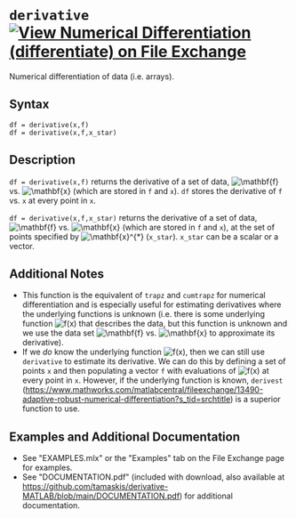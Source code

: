 # `derivative` [![View Numerical Differentiation (differentiate) on File Exchange](https://www.mathworks.com/matlabcentral/images/matlab-file-exchange.svg)](https://www.mathworks.com/matlabcentral/fileexchange/89719-numerical-differentiation-differentiate)

Numerical differentiation of data (i.e. arrays).


## Syntax

`df = derivative(x,f)`\
`df = derivative(x,f,x_star)`


## Description

`df = derivative(x,f)` returns the derivative of a set of data, <img src="https://latex.codecogs.com/svg.latex?\inline&space;\mathbf{f}" title="\mathbf{f}" /> vs. <img src="https://latex.codecogs.com/svg.latex?\inline&space;\mathbf{x}" title="\mathbf{x}" />  (which are stored in `f` and `x`). `df` stores the derivative of `f` vs. `x` at every point in `x`.
            
`df = derivative(x,f,x_star)` returns the derivative of a set of data, <img src="https://latex.codecogs.com/svg.latex?\inline&space;\mathbf{f}" title="\mathbf{f}" /> vs. <img src="https://latex.codecogs.com/svg.latex?\inline&space;\mathbf{x}" title="\mathbf{x}" />  (which are stored in `f` and `x`), at the set of points specified by <img src="https://latex.codecogs.com/svg.latex?\inline&space;\mathbf{x}^{*}" title="\mathbf{x}^{*}" /> (`x_star`). `x_star` can be a scalar or a vector.


## Additional Notes

- This function is the equivalent of `trapz` and `cumtrapz` for numerical differentiation and is especially useful for estimating derivatives where the underlying functions is unknown (i.e. there is some underlying function <img src="https://latex.codecogs.com/svg.latex?\inline&space;f(x)" title="f(x)" /> that describes the data, but this function is unknown and we use the data set <img src="https://latex.codecogs.com/svg.latex?\inline&space;\mathbf{f}" title="\mathbf{f}" /> vs. <img src="https://latex.codecogs.com/svg.latex?\inline&space;\mathbf{x}" title="\mathbf{x}" /> to approximate its derivative).
- If we _do_ know the underlying function <img src="https://latex.codecogs.com/svg.latex?\inline&space;f(x)" title="f(x)" />, then we can still use `derivative` to estimate its derivative. We can do this by defining a set of points `x` and then populating a vector `f` with evaluations of <img src="https://latex.codecogs.com/svg.latex?\inline&space;f(x)" title="f(x)" /> at every point in `x`. However, if the underlying function is known, `derivest` (https://www.mathworks.com/matlabcentral/fileexchange/13490-adaptive-robust-numerical-differentiation?s_tid=srchtitle) is a superior function to use.


## Examples and Additional Documentation

   -  See "EXAMPLES.mlx" or the "Examples" tab on the File Exchange page for examples. 
   -  See "DOCUMENTATION.pdf" (included with download, also available at https://github.com/tamaskis/derivative-MATLAB/blob/main/DOCUMENTATION.pdf) for additional documentation.

